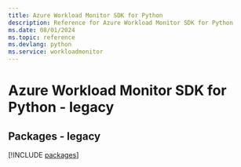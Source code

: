 ```yaml
---
title: Azure Workload Monitor SDK for Python
description: Reference for Azure Workload Monitor SDK for Python
ms.date: 08/01/2024
ms.topic: reference
ms.devlang: python
ms.service: workloadmonitor
---
```

# Azure Workload Monitor SDK for Python - legacy
## Packages - legacy
[!INCLUDE [packages](workload-monitor-index.md)]
